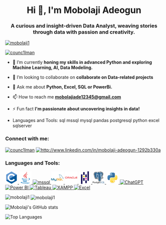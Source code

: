 <h1 align="center">Hi 👋, I'm Mobolaji Adeogun</h1>
<h3 align="center">A curious and insight-driven Data Analyst, weaving stories through data with passion and creativity.</h3>

<p align="left"> <a href="https://github.com/ryo-ma/github-profile-trophy"><img src="https://github-profile-trophy.vercel.app/?username=mobolaji1" alt="mobolaji1" /></a> </p>

<p align="left"> <a href="https://twitter.com/counc1lman" target="blank"><img src="https://img.shields.io/twitter/follow/counc1lman?logo=twitter&style=for-the-badge" alt="counc1lman" /></a> </p>

- 🌱 I’m currently **honing my skills in advanced Python and exploring Machine Learning, AI, Data Modeling.**

- 👯 I’m looking to collaborate on **collaborate on Data-related projects**

- 💬 Ask me about **Python, Excel, SQL or PowerBi.**

- 📫 How to reach me **mobolajiade12345@gmail.com**

- ⚡ Fun fact **I'm passionate about uncovering insights in data!**

- Languages and Tools:
 sql mssql mysql pandas postgresql python excel sqlserver

<h3 align="left">Connect with me:</h3>
<p align="left">
<a href="https://twitter.com/counc1lman" target="blank"><img align="center" src="https://raw.githubusercontent.com/rahuldkjain/github-profile-readme-generator/master/src/images/icons/Social/twitter.svg" alt="counc1lman" height="30" width="40" /></a>
<a href="https://linkedin.com/in/http://www.linkedin.com/in/mobolaji-adeogun-1292b330a" target="blank"><img align="center" src="https://raw.githubusercontent.com/rahuldkjain/github-profile-readme-generator/master/src/images/icons/Social/linked-in-alt.svg" alt="http://www.linkedin.com/in/mobolaji-adeogun-1292b330a" height="30" width="40" /></a>
</p>

 
<h3 align="left">Languages and Tools:</h3>
<p align="left"> 
  <a href="https://www.cprogramming.com/" target="_blank" rel="noreferrer"> 
    <img src="https://raw.githubusercontent.com/devicons/devicon/master/icons/c/c-original.svg" alt="c" width="40" height="40"/> 
  </a> 
  <a href="https://www.java.com" target="_blank" rel="noreferrer"> 
    <img src="https://raw.githubusercontent.com/devicons/devicon/master/icons/java/java-original.svg" alt="java" width="40" height="40"/> 
  </a> 
  <a href="https://www.microsoft.com/en-us/sql-server" target="_blank" rel="noreferrer"> 
    <img src="https://www.svgrepo.com/show/303229/microsoft-sql-server-logo.svg" alt="mssql" width="40" height="40"/> 
  </a> 
  <a href="https://www.mysql.com/" target="_blank" rel="noreferrer"> 
    <img src="https://raw.githubusercontent.com/devicons/devicon/master/icons/mysql/mysql-original-wordmark.svg" alt="mysql" width="40" height="40"/> 
  </a> 
  <a href="https://www.oracle.com/" target="_blank" rel="noreferrer"> 
    <img src="https://raw.githubusercontent.com/devicons/devicon/master/icons/oracle/oracle-original.svg" alt="oracle" width="40" height="40"/> 
  </a> 
  <a href="https://pandas.pydata.org/" target="_blank" rel="noreferrer"> 
    <img src="https://raw.githubusercontent.com/devicons/devicon/2ae2a900d2f041da66e950e4d48052658d850630/icons/pandas/pandas-original.svg" alt="pandas" width="40" height="40"/> 
  </a> 
  <a href="https://www.postgresql.org" target="_blank" rel="noreferrer"> 
    <img src="https://raw.githubusercontent.com/devicons/devicon/master/icons/postgresql/postgresql-original-wordmark.svg" alt="postgresql" width="40" height="40"/> 
  </a> 
  <a href="https://www.python.org" target="_blank" rel="noreferrer"> 
    <img src="https://raw.githubusercontent.com/devicons/devicon/master/icons/python/python-original.svg" alt="python" width="40" height="40"/> 
  </a> 
  <a href="https://chat.openai.com" target="_blank" rel="noreferrer"> 
    <img src="https://img.shields.io/badge/chatGPT-74aa9c?style=for-the-badge&logo=openai&logoColor=white" alt="ChatGPT" width="40" height="40"/> 
  </a> 
  <a href="https://powerbi.microsoft.com" target="_blank" rel="noreferrer"> 
    <img src="https://www.vectorlogo.zone/logos/microsoft_powerbi/microsoft_powerbi-icon.svg" alt="Power BI" width="40" height="40"/> 
  </a> 
  <a href="https://www.tableau.com/" target="_blank" rel="noreferrer"> 
    <img src="https://img.icons8.com/color/48/000000/tableau-software.png" alt="Tableau" width="40" height="40"/> 
  </a> 
  <a href="https://www.apachefriends.org/" target="_blank" rel="noreferrer"> 
    <img src="https://www.vectorlogo.zone/logos/apache_friends/apache_friends-icon.svg" alt="XAMPP" width="40" height="40"/> 
  </a> 
  <a href="https://www.microsoft.com/en-us/microsoft-365/excel" target="_blank" rel="noreferrer"> 
    <img src="https://img.icons8.com/color/48/000000/microsoft-excel-2019.png" alt="Excel" width="40" height="40"/> 
  </a>
</p>




<p><img align="left" src="https://github-readme-stats.vercel.app/api/top-langs?username=mobolaji1&show_icons=true&locale=en&layout=compact" alt="mobolaji1" /></p>

<p>&nbsp;<img align="center" src="https://github-readme-stats.vercel.app/api?username=mobolaji1&show_icons=true&locale=en" alt="mobolaji1" /></p>





<!---
MOBOLAJ1/MOBOLAJ1 is a ✨ special ✨ repository because its `README.md` (this file) appears on your GitHub profile.
You can click the Preview link to take a look at your changes.
--->
![Mobolaji's GitHub stats](https://github-readme-stats.vercel.app/api?username=MOBOLAJ1&show_icons=true&theme=radical)

![Top Languages](https://github-readme-stats.vercel.app/api/top-langs/?username=MOBOLAJ1&layout=compact&theme=radical)

